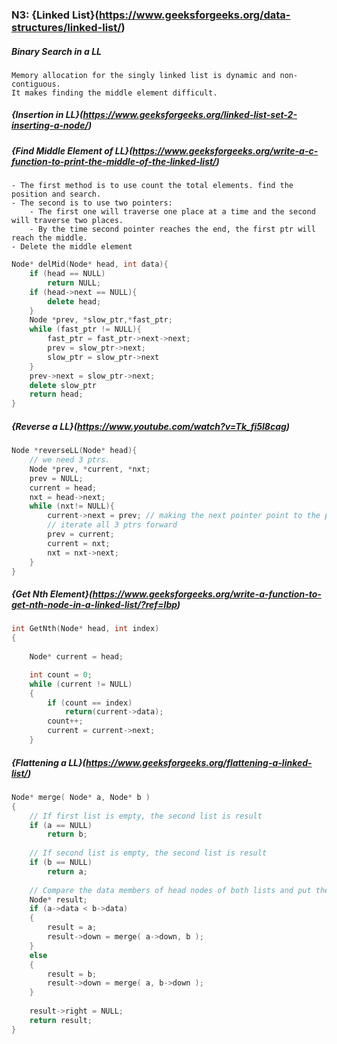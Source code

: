 ### N3: {Linked List}(https://www.geeksforgeeks.org/data-structures/linked-list/)

##### Binary Search in a LL
    Memory allocation for the singly linked list is dynamic and non-contiguous.
    It makes finding the middle element difficult.

##### {Insertion in LL}(https://www.geeksforgeeks.org/linked-list-set-2-inserting-a-node/)

##### {Find Middle Element of LL}(https://www.geeksforgeeks.org/write-a-c-function-to-print-the-middle-of-the-linked-list/)
    - The first method is to use count the total elements. find the position and search.
    - The second is to use two pointers: 
        - The first one will traverse one place at a time and the second will traverse two places.
        - By the time second pointer reaches the end, the first ptr will reach the middle.
    - Delete the middle element
~~~c++
Node* delMid(Node* head, int data){
    if (head == NULL)
        return NULL;
    if (head->next == NULL){
        delete head;
    }
    Node *prev, *slow_ptr,*fast_ptr;
    while (fast_ptr != NULL){
        fast_ptr = fast_ptr->next->next;
        prev = slow_ptr->next;
        slow_ptr = slow_ptr->next
    }
    prev->next = slow_ptr->next;
    delete slow_ptr
    return head;
}
~~~

##### {Reverse a LL}(https://www.youtube.com/watch?v=Tk_fi5l8cag)
~~~c++
Node *reverseLL(Node* head){
    // we need 3 ptrs. 
    Node *prev, *current, *nxt;
    prev = NULL;
    current = head;
    nxt = head->next;
    while (nxt!= NULL){
        current->next = prev; // making the next pointer point to the previous node
        // iterate all 3 ptrs forward
        prev = current; 
        current = nxt;
        nxt = nxt->next;
    }
}
~~~

##### {Get Nth Element}(https://www.geeksforgeeks.org/write-a-function-to-get-nth-node-in-a-linked-list/?ref=lbp)
~~~c++
int GetNth(Node* head, int index)  
{  
      
    Node* current = head;  

    int count = 0;  
    while (current != NULL)  
    {  
        if (count == index)  
            return(current->data);  
        count++;  
        current = current->next;  
    }  
~~~

##### {Flattening a LL}(https://www.geeksforgeeks.org/flattening-a-linked-list/)
~~~c++
Node* merge( Node* a, Node* b ) 
{ 
    // If first list is empty, the second list is result 
    if (a == NULL) 
        return b; 
  
    // If second list is empty, the second list is result 
    if (b == NULL) 
        return a; 
  
    // Compare the data members of head nodes of both lists and put the smaller one in result 
    Node* result;
    if (a->data < b->data) 
    { 
        result = a; 
        result->down = merge( a->down, b ); 
    } 
    else
    { 
        result = b; 
        result->down = merge( a, b->down ); 
    } 
  
    result->right = NULL; 
    return result; 
}
~~~
